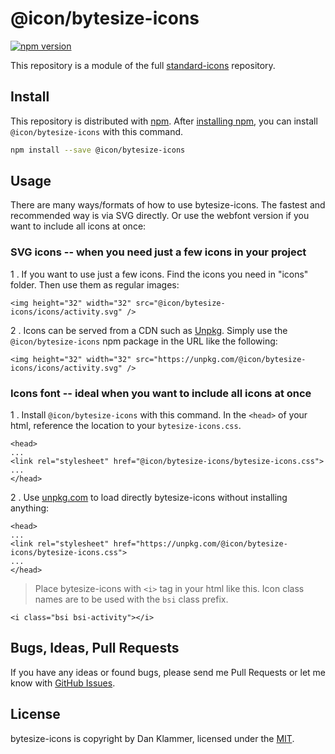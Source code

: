 # @icon/bytesize-icons

[![npm version](https://img.shields.io/npm/v/@icon/bytesize-icons.svg)](https://www.npmjs.org/package/@icon/bytesize-icons)

This repository is a module of the full [standard-icons][standard-icons] repository.

## Install

This repository is distributed with [npm]. After [installing npm][install-npm], you can install `@icon/bytesize-icons` with this command.

```bash
npm install --save @icon/bytesize-icons
```

## Usage

There are many ways/formats of how to use bytesize-icons. The fastest and recommended way is via SVG directly. Or use the webfont version if you want to include all icons at once:

### SVG icons -- when you need just a few icons in your project

1 . If you want to use just a few icons. Find the icons you need in "icons" folder. Then use them as regular images:

```
<img height="32" width="32" src="@icon/bytesize-icons/icons/activity.svg" />
```

2 . Icons can be served from a CDN such as [Unpkg][Unpkg]. Simply use the `@icon/bytesize-icons` npm package in the URL like the following:

```
<img height="32" width="32" src="https://unpkg.com/@icon/bytesize-icons/icons/activity.svg" />
```

### Icons font -- ideal when you want to include all icons at once

1 . Install `@icon/bytesize-icons` with this command. In the `<head>` of your html, reference the location to your `bytesize-icons.css`.

```
<head>
...
<link rel="stylesheet" href="@icon/bytesize-icons/bytesize-icons.css">
...
</head>
```

2 . Use [unpkg.com][Unpkg] to load directly bytesize-icons without installing anything:

```
<head>
...
<link rel="stylesheet" href="https://unpkg.com/@icon/bytesize-icons/bytesize-icons.css">
...
</head>
```

> Place bytesize-icons with `<i>` tag in your html like this. Icon class names are to be used with the `bsi` class prefix.

```
<i class="bsi bsi-activity"></i>
```


## Bugs, Ideas, Pull Requests

If you have any ideas or found bugs, please send me Pull Requests or let me know with [GitHub Issues][github issues].

## License

bytesize-icons is copyright by Dan Klammer, licensed under the [MIT][license].

[license]: https://opensource.org/licenses/MIT
[standard-icons]: https://github.com/thecreation/standard-icons
[npm]: https://www.npmjs.com/
[install-npm]: https://docs.npmjs.com/getting-started/installing-node
[sass]: http://sass-lang.com/
[github issues]: https://github.com/thecreation/standard-icons/issues
[Unpkg]: https://unpkg.com